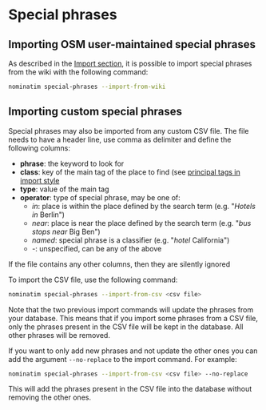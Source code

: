 # Special phrases

## Importing OSM user-maintained special phrases

As described in the [Import section](../admin/Import.md), it is possible to
import special phrases from the wiki with the following command:

```sh
nominatim special-phrases --import-from-wiki
```

## Importing custom special phrases

Special phrases may also be imported from any custom CSV file. The file needs
to have a header line, use comma as delimiter and define the following
columns:

 * **phrase**: the keyword to look for
 * **class**: key of the main tag of the place to find
   (see [principal tags in import style](Import-Styles.md#set_main_tags-principal-tags)
 * **type**: value of the main tag
 * **operator**: type of special phrase, may be one of:
     * *in*: place is within the place defined by the search term (e.g. "_Hotels in_ Berlin")
     * *near*: place is near the place defined by the search term (e.g. "_bus stops near_ Big Ben")
     * *named*: special phrase is a classifier (e.g. "_hotel_ California")
     * *-*: unspecified, can be any of the above

If the file contains any other columns, then they are silently ignored

To import the CSV file, use the following command:

```sh
nominatim special-phrases --import-from-csv <csv file>
```

Note that the two previous import commands will update the phrases from your database.
This means that if you import some phrases from a CSV file, only the phrases
present in the CSV file will be kept in the database. All other phrases will
be removed.

If you want to only add new phrases and not update the other ones you can add
the argument `--no-replace` to the import command. For example:

```sh
nominatim special-phrases --import-from-csv <csv file> --no-replace
```

This will add the phrases present in the CSV file into the database without
removing the other ones.
